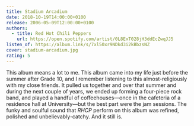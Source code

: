```yaml
---
title: Stadium Arcadium
date: 2018-10-19T14:00:00+0100
release: 2006-05-09T12:00:00+0100
authors:
  - title: Red Hot Chili Peppers
    url: https://open.spotify.com/artist/0L8ExT028jH3ddEcZwqJJ5
listen_of: https://album.link/s/7xl50xr9NDkd3i2kBbzsNZ
cover: stadium-arcadium.jpg
rating: 5
---
```


This album means a lot to me. This album came into my life just before the summer after Grade 10, and I remember listening to this almost-religiously with my close friends. It pulled us together and over that summer and during the next couple of years, we ended up forming a four-piece rock band, and played a handful of coffeehouses—once in the cafeteria of a residence hall at University—but the best part were the jam sessions. The funky and soulful sound that *RHCP* perform on this album was refined, polished and unbelievably-catchy. And it still is.
